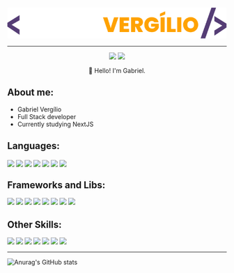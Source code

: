 <p align="center"><img src="Assets/gabriellogo.png" width="600"/></p>
<hr />

<p align="center"><a href="https://www.linkedin.com/in/gabriel-verg%C3%ADlio-77768a28b/"><img src="https://img.shields.io/badge/linkedin-EF6F20?style=for-the-badge&logoColor=F2F2F2&logo=linkedin"/></a>
<a href="https://gabrielvsp.github.io/Portfolio/"><img src="https://img.shields.io/badge/portfolio-EF6F20?logo=esri&style=for-the-badge&logoColor=F2F2F2"/></a>
<p align="center">👋 Hello! I'm Gabriel.</p></p>

## **About me:**

* Gabriel Vergílio
* Full Stack developer
* Currently studying NextJS

## **Languages:**

<p align="left">
  <img align="center" src="https://img.shields.io/badge/PHP-777BB4?style=for-the-badge&logo=php&logoColor=white" />
  <img align="center" src="https://img.shields.io/badge/HTML-E34F26?style=for-the-badge&logo=php&logoColor=white" />
  <img align="center" src="https://img.shields.io/badge/CSS-259DD0?&style=for-the-badge&logo=css3&logoColor=white" />
  <img align="center" src="https://img.shields.io/badge/JavaScript-F7DF1E?style=for-the-badge&logo=JavaScript&logoColor=white" />
  <img align="center" src="https://img.shields.io/badge/TypeScript-007ACC?style=for-the-badge&logo=typescript&logoColor=white" />
  <img align="center" src="https://img.shields.io/badge/C%23-7225D0?style=for-the-badge&logo=c-sharp&logoColor=white" />
  <img align="center" src="https://img.shields.io/badge/graphql-D025D0?logo=graphql&style=for-the-badge&logoColor=F2F2F2" />
</p>

## **Frameworks and Libs:**

<p align="left">
    <img src="https://img.shields.io/badge/React-20232A?style=for-the-badge&logo=react&logoColor=61DAFB" />
    <img src="https://img.shields.io/badge/Laravel-B01F1F?style=for-the-badge&logo=laravel&logoColor=white" />
    <img src="https://img.shields.io/badge/jQuery-0769AD?style=for-the-badge&logo=jquery&logoColor=white" />
    <img src="https://img.shields.io/badge/Next.js-000?logo=nextdotjs&logoColor=fff&style=for-the-badge" />
    <img src="https://img.shields.io/badge/Tailwind_CSS-38B2AC?style=for-the-badge&logo=tailwind-css&logoColor=white" />
    <img src="https://img.shields.io/badge/Bootstrap-563D7C?style=for-the-badge&logo=bootstrap&logoColor=white" />
    <img src="https://img.shields.io/badge/Sass-CC6699?style=for-the-badge&logo=sass&logoColor=white" />
    <img src="https://img.shields.io/badge/Jest-323330?style=for-the-badge&logo=Jest&logoColor=white" />
</p>

## **Other Skills:**

<p align="left">
  <img src="https://img.shields.io/badge/Visual_Studio_Code-0078D4?style=for-the-badge&logo=visual%20studio%20code&logoColor=white" />
  <img src="https://img.shields.io/badge/MySQL-00000F?style=for-the-badge&logo=mysql&logoColor=white" />
  <img src="https://img.shields.io/badge/git-EA5823?logo=git&style=for-the-badge&logoColor=F2F2F2" />
  <img src="https://img.shields.io/badge/Firebase-EA9723?style=for-the-badge&logo=Firebase&logoColor=white" />
  <img src="https://img.shields.io/badge/Figma-F24E1E?style=for-the-badge&logo=figma&logoColor=white" />
  <img src="https://img.shields.io/badge/Photoshop-31A8FF?style=for-the-badge&logo=Adobe%20Photoshop&logoColor=black" />
  <img src="https://img.shields.io/badge/Vercel-000000?style=for-the-badge&logo=vercel&logoColor=white" />
</p>

<hr />

![Anurag's GitHub stats](https://github-readme-stats.vercel.app/api?username=GabrielVSP&show_icons=true&theme=gruvbox)

